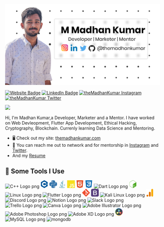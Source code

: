 <!--### Hi there 👋-->

<p><a href = "https://www.themadhankumar.com">
  <img src="https://github.com/themadhankumar/site/blob/main/assets/img/titlecard.jpg" />
 </a></p>
  
  
  
 <p>
 <a href="https://themadhankumar.com"><img src="https://img.shields.io/badge/-theMadhanKumar.com-4E69C8?style=flat-square&amp;labelColor=4E69C8&amp;logo=Firefox&amp;link=https://themadhankumar.com" alt="Website Badge"></a>  <a href="https://www.linkedin.com/in/madhan-kumar-0495b9a5/"><img src="https://img.shields.io/badge/-@Madhan Kumar-0077B5?style=flat-square&amp;labelColor=0077B5&amp;logo=LinkedIn&amp;link=https://www.linkedin.com/in/madhan-kumar-0495b9a5/" alt="LinkedIn Badge"></a> <a href="https://instagram.com/themadhankumar"><img src="https://img.shields.io/badge/-@theMadhanKumar-white?style=flat-square&amp;labelColor=white&amp;logo=instagram&amp;link=https://instagram.com/themadhankumar" alt="theMadhanKumar Instagram"></a> <a href="https://www.twitter.com/themadhankumar"> <img alt="theMadhanKumar Twitter" src="https://img.shields.io/twitter/follow/theMadhanKumar?style=social" />
</a>
</p>


![](https://visitor-badge.glitch.me/badge?page_id=themadhankumar.themadhankumar)



<p>Hi, I'm Madhan Kumar,a  Developer, Marketer and a Mentor. I have worked on Web Devleopment, Flutter App Development, Ethical Hacking, Cryptography, Blockchain. Currenly learning Data Science and Mentoring. </p>

- 🖥️ Check out my site: [themadhankumar.com](themadhankumar.com)
- 💬 You can reach me out to network and for mentorship in [Instagram](instagram.com/themadhankumar) and [Twitter](twitter.com/themadhankumar).
- And my [Resume](https://github.com/themadhankumar/site/blob/main/assets/MadhanKumar.pdf)

<h2>🚀 Some Tools I Use</h2>
<p align="left">
<img class="tag-icons" src="assets/img/icons/c-programming-480.png" alt="C++ Logo png" title="C++" width="25" height="25"/>
<img class="tag-icons" src="assets/img/icons/cplusplus.svg" alt="C++ Logo png" title="C++" width="25" height="25"/>
<img class="tag-icons" src="assets/img/icons/python.svg" alt="Python Logo png" title="Python"width="25" height="25"/>
<img class="tag-icons" src="assets/img/icons/java.svg" alt="Java Logo png" title="Java" width="25" height="25"/>
<img class="tag-icons" src="assets/img/icons/javascript.svg" alt="JavaScript Logo png" title="JavaScript" width="25" height="25" />
<img class="tag-icons" src="assets/img/icons/html5.svg" alt="HTML5 Logo png Logo png" title="HTML5" width="25" height="25" />
<img class="tag-icons" src="assets/img/icons/css3.svg" alt="CSS3 Logo png" title="CSS3" width="25" height="25" />
<img class="tag-icons" src="assets/img/icons/dart-100.png" alt="Dart Logo png" title="Dart" width="25" height="25" />
<img class="tag-icons" src="assets/img/icons/gnubash.svg" alt="Linux/GNU Bash Logo png" title="Linux/GNU Bash" width="25" height="25" />

<img class="tag-icons" src="assets/img/icons/linux-100.png" alt="Linux Logo png" title="Linux" width="25" height="25" />
<img class="tag-icons" src="assets/img/icons/flutter-100.png" alt="Flutter Logo png" title="Flutter" width="25" height="25" />
<img class="tag-icons" src="assets/img/icons/git.svg" alt="git Logo png" title="Git" width="25" height="25" />
<img class="tag-icons" src="https://github.com/themadhankumar/site/blob/main/assets/img/icons/Bootstrap.svg" alt="Bootstrap Logo png" title="Bootstrap" width="25" height="25" />
<img class="tag-icons" src="assets/img/icons/kali-linux-100.png" alt="Kali Linux Logo png" title="Kali Linux" width="25" height="25" />
<img class="tag-icons" src="assets/img/icons/google_analytics-icon.svg" alt="Google Analytics Logo png" title="Google Analytics" width="25" height="25" />
<img class="tag-icons" src="assets/img/icons/discord-new-logo-100.png" alt="Discord Logo png" title="Discord" width="25" height="25" />
<img class="tag-icons" src="assets/img/icons/notion-100.png" alt="Notion Logo png" title="Notion" width="25" height="25" />
<img class="tag-icons" src="assets/img/icons/slack-new-100.png" alt="Slack Logo png" title="Slack" width="25" height="25" />
<img class="tag-icons" src="assets/img/icons/trello-100.png" alt="Trello Logo png" title="Trello" width="25" height="25" />

<img class="tag-icons" src="assets/img/icons/canva.png" alt="Canva Logo png" title="Canva" width="25" height="25" />
<img class="tag-icons" src="assets/img/icons/adobe-illustrator-100.png" alt="Adobe Illustrator Logo png" title="Adobe Illustrator" width="25" height="25" />
<img class="tag-icons" src="assets/img/icons/adobe-photoshop-100.png" alt="Adobe Photoshop Logo png" title="Adobe Photoshop" width="25" height="25" />
<img class="tag-icons" src="assets/img/icons/adobe-xd-100.png" alt="Adobe XD Logo png" title="Adobe XD" width="25" height="25" />
<img class="tag-icons" src="assets/img/icons/davinci-resolve-100.png" alt="Davinci Resolve Logo png" title="Davinci Resolve" width="25" height="25" />

<img class="tag-icons" src="assets/img/icons/mysql.png" alt="MySQL Logo png" title="MySQL" width="25" height="25" />
<img class="tag-icons" src="assets/img/icons/mongodb.png" alt="mongodb" title="MongoDB" width="25" height="25" />
<!--
**themadhankumar/themadhankumar** is a ✨ _special_ ✨ repository because its `README.md` (this file) appears on your GitHub profile.

Here are some ideas to get you started:

- 🔭 I’m currently working on ...
- 🌱 I’m currently learning ...
- 👯 I’m looking to collaborate on ...
- 🤔 I’m looking for help with ...
- 💬 Ask me about ...
- 📫 How to reach me: ...
- 😄 Pronouns: ...
- ⚡ Fun fact: ...
-->
